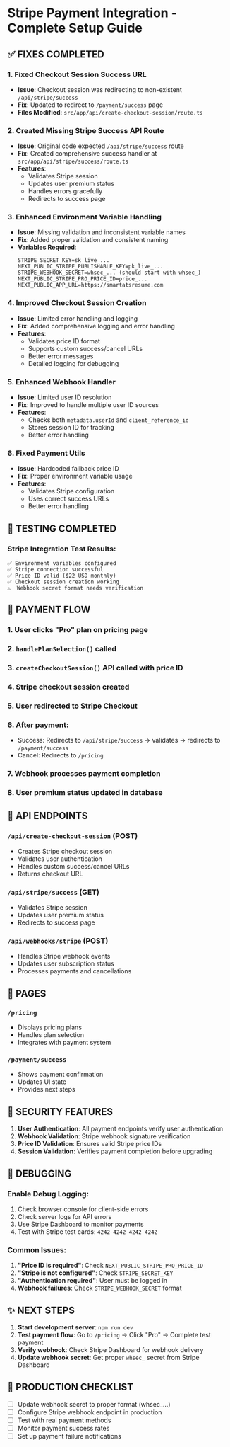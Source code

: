 # Stripe Payment Integration - Complete Setup Guide

## ✅ FIXES COMPLETED

### 1. Fixed Checkout Session Success URL
- **Issue**: Checkout session was redirecting to non-existent `/api/stripe/success`
- **Fix**: Updated to redirect to `/payment/success` page
- **Files Modified**: `src/app/api/create-checkout-session/route.ts`

### 2. Created Missing Stripe Success API Route
- **Issue**: Original code expected `/api/stripe/success` route
- **Fix**: Created comprehensive success handler at `src/app/api/stripe/success/route.ts`
- **Features**: 
  - Validates Stripe session
  - Updates user premium status
  - Handles errors gracefully
  - Redirects to success page

### 3. Enhanced Environment Variable Handling
- **Issue**: Missing validation and inconsistent variable names
- **Fix**: Added proper validation and consistent naming
- **Variables Required**:
  ```
  STRIPE_SECRET_KEY=sk_live_...
  NEXT_PUBLIC_STRIPE_PUBLISHABLE_KEY=pk_live_...
  STRIPE_WEBHOOK_SECRET=whsec_... (should start with whsec_)
  NEXT_PUBLIC_STRIPE_PRO_PRICE_ID=price_...
  NEXT_PUBLIC_APP_URL=https://smartatsresume.com
  ```

### 4. Improved Checkout Session Creation
- **Issue**: Limited error handling and logging
- **Fix**: Added comprehensive logging and error handling
- **Features**:
  - Validates price ID format
  - Supports custom success/cancel URLs
  - Better error messages
  - Detailed logging for debugging

### 5. Enhanced Webhook Handler
- **Issue**: Limited user ID resolution
- **Fix**: Improved to handle multiple user ID sources
- **Features**:
  - Checks both `metadata.userId` and `client_reference_id`
  - Stores session ID for tracking
  - Better error handling

### 6. Fixed Payment Utils
- **Issue**: Hardcoded fallback price ID
- **Fix**: Proper environment variable usage
- **Features**:
  - Validates Stripe configuration
  - Uses correct success URLs
  - Better error handling

## 🧪 TESTING COMPLETED

### Stripe Integration Test Results:
```
✅ Environment variables configured
✅ Stripe connection successful
✅ Price ID valid ($22 USD monthly)
✅ Checkout session creation working
⚠️  Webhook secret format needs verification
```

## 🚀 PAYMENT FLOW

### 1. User clicks "Pro" plan on pricing page
### 2. `handlePlanSelection()` called
### 3. `createCheckoutSession()` API called with price ID
### 4. Stripe checkout session created
### 5. User redirected to Stripe Checkout
### 6. After payment:
   - Success: Redirects to `/api/stripe/success` → validates → redirects to `/payment/success`
   - Cancel: Redirects to `/pricing`
### 7. Webhook processes payment completion
### 8. User premium status updated in database

## 🔧 API ENDPOINTS

### `/api/create-checkout-session` (POST)
- Creates Stripe checkout session
- Validates user authentication
- Handles custom success/cancel URLs
- Returns checkout URL

### `/api/stripe/success` (GET)
- Validates Stripe session
- Updates user premium status
- Redirects to success page

### `/api/webhooks/stripe` (POST)
- Handles Stripe webhook events
- Updates user subscription status
- Processes payments and cancellations

## 📱 PAGES

### `/pricing`
- Displays pricing plans
- Handles plan selection
- Integrates with payment system

### `/payment/success`
- Shows payment confirmation
- Updates UI state
- Provides next steps

## 🔐 SECURITY FEATURES

1. **User Authentication**: All payment endpoints verify user authentication
2. **Webhook Validation**: Stripe webhook signature verification
3. **Price ID Validation**: Ensures valid Stripe price IDs
4. **Session Validation**: Verifies payment completion before upgrading

## 🐛 DEBUGGING

### Enable Debug Logging:
1. Check browser console for client-side errors
2. Check server logs for API errors
3. Use Stripe Dashboard to monitor payments
4. Test with Stripe test cards: `4242 4242 4242 4242`

### Common Issues:
1. **"Price ID is required"**: Check `NEXT_PUBLIC_STRIPE_PRO_PRICE_ID`
2. **"Stripe is not configured"**: Check `STRIPE_SECRET_KEY`
3. **"Authentication required"**: User must be logged in
4. **Webhook failures**: Check `STRIPE_WEBHOOK_SECRET` format

## ✨ NEXT STEPS

1. **Start development server**: `npm run dev`
2. **Test payment flow**: Go to `/pricing` → Click "Pro" → Complete test payment
3. **Verify webhook**: Check Stripe Dashboard for webhook delivery
4. **Update webhook secret**: Get proper `whsec_` secret from Stripe Dashboard

## 🎯 PRODUCTION CHECKLIST

- [ ] Update webhook secret to proper format (whsec_...)
- [ ] Configure Stripe webhook endpoint in production
- [ ] Test with real payment methods
- [ ] Monitor payment success rates
- [ ] Set up payment failure notifications
